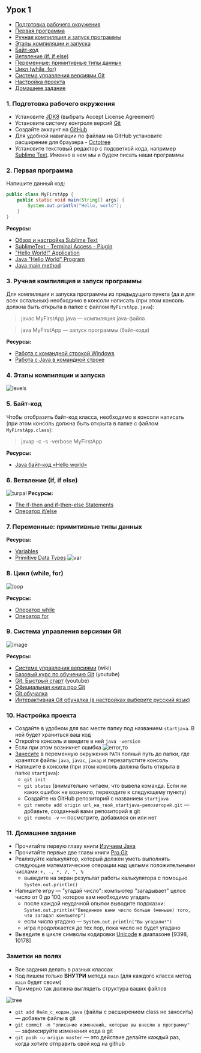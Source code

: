 ## Урок 1

- [Подготовка рабочего окружения](#1)
- [Первая программа](#2)
- [Ручная компиляция и запуск программы](#3)
- [Этапы компиляции и запуска](#4)
- [Байт-код](#5)
- [Ветвление (if, if else)](#6)
- [Переменные: примитивные типы данных](#7)
- [Цикл (while, for)](#8)
- [Система управления версиями Git](#9)
- [Настройка проекта](#10)
- [Домашнее задание](#11)


### <a name="1">1. Подготовка рабочего окружения</a>
- Установите [JDK8](http://www.oracle.com/technetwork/java/javase/downloads/jdk8-downloads-2133151.html) (выбрать Accept License Agreement)
- Установите систему контроля версий [Git](http://git-scm.com/downloads)
- Создайте аккаунт на [GitHub](https://github.com/)
- Для удобной навигации по файлам на GitHub установите расширение для браузера - [Octotree](https://habrahabr.ru/post/223527/)
- Установите текстовый редактор с подсветкой кода, например [Sublime Text](https://www.sublimetext.com/). Именно в нем мы и будем писать наши программы

### <a name="2">2. Первая программа</a>

Напишите данный код:

``` java
public class MyFirstApp {	
	public static void main(String[] args) {
		System.out.println("Hello, world");
	}
}
```
**Ресурсы:**
- [Обзор и настройка Sublime Text](https://xakep.ru/2014/07/28/sublime-text-not-for-coding/)
- [SublimeText - Terminal Access - Plugin](https://www.youtube.com/watch?v=4hZvb8sr1cE)
- ["Hello World!" Application](https://docs.oracle.com/javase/tutorial/getStarted/application/index.html)
- [Java "Hello World" Program](https://www.journaldev.com/481/java-hello-world-program)
- [Java main method](https://www.journaldev.com/12552/public-static-void-main-string-args-java-main-method)

### <a name="3">3. Ручная компиляция и запуск программы</a>
Для компиляции и запуска программы из предыдущего пункта (да и для всех остальных) необходимо в консоли написать (при этом консоль должна быть открыта в папке с файлом `MyFirstApp.java`):
>javac MyFirstApp.java — компиляция java-файла

>java MyFirstApp — запуск программы (байт-кода)

**Ресурсы:**
- [Работа с командной строкой Windows](https://www.youtube.com/watch?v=8_tkUJhuogA)
- [Работа с Java в командной строке](https://habr.com/post/125210/)

### <a name="4">4. Этапы компиляции и запуска</a>
![levels](https://user-images.githubusercontent.com/29703461/39216711-6f3e0140-4825-11e8-89f5-3cc708ccc706.png)

### <a name="5">5. Байт-код</a>
Чтобы отобразить байт-код класса, необходимо в консоли написать (при этом консоль должна быть открыта в папке с файлом `MyFirstApp.class`):
>javap -c -s -verbose MyFirstApp

**Ресурсы:**

- [Java байт-код «Hello world»](https://habr.com/post/264919/)

### <a name="6">6. Ветвление (if, if else)</a>
![turpal](https://user-images.githubusercontent.com/29703461/39215173-9afa64b4-481f-11e8-9731-fa60a8439f71.jpg)
**Ресурсы:**

- [The if-then and if-then-else Statements](https://docs.oracle.com/javase/tutorial/java/nutsandbolts/if.html)
- [Оператор if/else](http://pr0java.blogspot.ru/2015/04/ifelse.html)

### <a name="7">7. Переменные: примитивные типы данных</a>
**Ресурсы:**

- [Variables](https://docs.oracle.com/javase/tutorial/java/nutsandbolts/variables.html)
- [Primitive Data Types](https://docs.oracle.com/javase/tutorial/java/nutsandbolts/datatypes.html)
![var](https://user-images.githubusercontent.com/29703461/39267217-debdd66c-48d4-11e8-9c88-58b2f3631840.png)

### <a name ="8">8. Цикл (while, for)</a>
![loop](https://user-images.githubusercontent.com/29703461/39228479-100883f2-4867-11e8-9d63-5d18e455aaa2.jpeg)

**Ресурсы:**

- [Оператор while](http://pr0java.blogspot.ru/2015/04/java-1.html)
- [Оператор for](http://pr0java.blogspot.ru/2015/04/for-foreach.html)

### <a name ="9">9. Система управления версиями Git</a>
![image](https://cloud.githubusercontent.com/assets/18701152/15219746/9295a2fe-186d-11e6-876b-c61cc9be71e4.png)

**Ресурсы:**

  - [Система управления версиями](https://ru.wikipedia.org/wiki/Система_управления_версиями) (wiki)
  - [Базовый курс по обучению Git](https://www.youtube.com/playlist?list=PLIU76b8Cjem5B3sufBJ_KFTpKkMEvaTQR) (youtube)
  - [Git. Быстрый старт](https://www.youtube.com/watch?v=4-NX17Ip-xQ&list=PLmRNNqEA7JoM77hOJkPrLOfJQGizCLR3P) (youtube)
  - [Официальная книга про Git](https://git-scm.com/book/ru/v2)
  - [Git обучалка](https://githowto.com/ru)
  - [Интерактивная Git обучалка (в настройках выберите русский язык)](http://learngitbranching.js.org)
  
### <a name="10">10. Настройка проекта</a>
- Создайте в удобном для вас месте папку под названием `startjava`. В ней будет храниться ваш код
- Откройте консоль и введите в ней `java -version`
- Если при этом возникнет ошибка
![error](https://user-images.githubusercontent.com/29703461/39296698-4796325e-494a-11e8-8ac5-53cf4b3c3e6d.jpg),то
- [Занесите](https://www.java.com/ru/download/help/path.xml) в переменную окружения `PATH` полный путь до папки, где хранятся файлы `java`, `javac`, `javap` и перезапустите консоль
- Напишите в консоли (при этом консоль должна быть открыта в папке `startjava`): 
  - `git init`
  - `git status` (внимательно читаем, что вывела команда. Если ни каких ошибок не возникло, переходите к следующему пункту)
  - Создайте на GitHub репозиторий с названием `startjava`
  - `git remote add origin url_на_твой_startjava-репозиторий.git` — добавьте, созданный вами репозиторий в git
  - `git remote -v` — посмотрите, добавился он или нет

### <a name="11">11. Домашнее задание</a>
- Прочитайте первую главу книги [Изучаем Java](https://www.ozon.ru/context/detail/id/7821666/)
- Прочитайте первые две главы книги [Pro Git](https://git-scm.com/book/ru/v2)
- Реализуйте калькулятор, который должен уметь выполнять следующие математические операции над целыми положительными числами: `+, -, *, /, ^, %`
  - выведите на экран результат работы калькулятора с помощью `System.out.println()`
- Напишите игру — "угадай число": компьютер "загадывает" целое число от 0 до 100, которое вам необходимо угадать
  - после каждой неудачной опытки выводите подсказки: `System.out.println("Введенное вами число больше (меньше) того, что загадал компьютер")`
  - если число угадано — `System.out.println("Вы угадали!")`
  - игра продолжается до тех пор, пока число не будет угадано
- Выведите в цикле символы кодировки [Unicode](https://ru.wikipedia.org/wiki/Юникод) в диапазоне [9398, 10178]

### Заметки на полях
- Все задания делать в разных классах
- Код пишем только **ВНУТРИ** метода `main` (для каждого класса метод `main` будет своим)
- Примерно так должна выглядеть структура ваших файлов

![tree](https://user-images.githubusercontent.com/29703461/39294598-d3a1c94e-4944-11e8-97f4-84f3bc5d2d6c.png)
- `git add Файл_с_кодом.java` (файлы с расширением class не заносить) — добавьте файлы в git
- `git commit -m "описание изменений, которые вы внесли в программу"` — зафиксируйте изменения кода в git
- `git push -u origin master` — это действие делайте каждый раз, когда хотите отправить свой код на github

